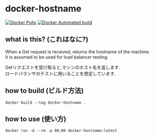 # docker-hostname

[![Docker Pulls](https://img.shields.io/docker/pulls/tsu001r/docker-hostname.svg)](https://hub.docker.com/r/tsu001r/docker-hostname/)
[![Docker Automated build](https://img.shields.io/docker/automated/tsu001r/docker-hostname.svg)](https://hub.docker.com/r/tsu001r/docker-hostname/)

## what is this? (これはなに?)

When a Get request is received, returns the hostname of the machine.   
It is assumed to be used for load balancer testing.

Getリクエストを受け取ると,マシンのホスト名を返します.  
ロードバランサのテストに用いることを想定しています.

## how to build (ビルド方法)

    docker build --tag docker-hostname .    

## how to use (使い方)

    docker run -d --rm -p 80:80 docker-hostname:latest   